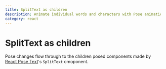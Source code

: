 ```yaml
---
title: SplitText as children
description: Animate individual words and characters with Pose animations
category: react
---
```


# SplitText as children

Pose changes flow through to the children posed components made by [React Pose Text](/pose/api/react-pose-text)'s `SplitText` cmoponent.

<CodeSandbox id="100lwoo7wl" />

